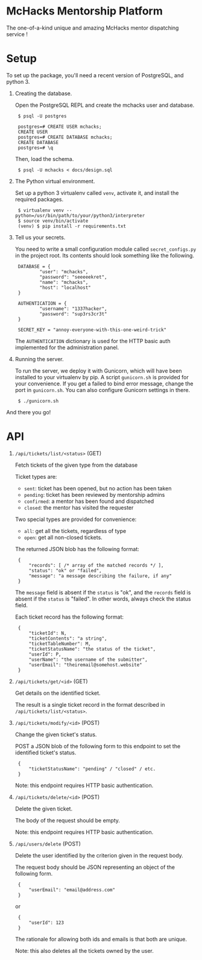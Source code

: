 McHacks Mentorship Platform
===========================

The one-of-a-kind unique and amazing McHacks mentor dispatching service !

Setup
=====

To set up the package, you'll need a recent version of PostgreSQL, and python 3.

1. Creating the database.

    Open the PostgreSQL REPL and create the mchacks user and database.

        $ psql -U postgres

        postgres=# CREATE USER mchacks;
        CREATE USER
        postgres=# CREATE DATABASE mchacks;
        CREATE DATABASE
        postgres=# \q

    Then, load the schema.

        $ psql -U mchacks < docs/design.sql

2. The Python virtual environment.

    Set up a python 3 virtualenv called `venv`, activate it, and install the
    required packages.

        $ virtualenv venv --python=/usr/bin/path/to/your/python3/interpreter
        $ source venv/bin/activate
        (venv) $ pip install -r requirements.txt

3. Tell us your secrets.

    You need to write a small configuration module called `secret_configs.py`
    in the project root. Its contents should look something like the following.

        DATABASE = {
                "user": "mchacks",
                "password": "seeeeekret",
                "name": "mchacks",
                "host": "localhost"
        }

        AUTHENTICATION = {
                "username": "1337hacker",
                "password": "sup3rs3cr3t"
        }

        SECRET_KEY = "annoy-everyone-with-this-one-weird-trick"

    The `AUTHENTICATION` dictionary is used for the HTTP basic auth implemented
    for the administration panel.

3. Running the server.

    To run the server, we deploy it with Gunicorn, which will have been
    installed to your virtualenv by pip. A script `gunicorn.sh` is provided for
    your convenience. If you get a failed to bind error message, change the
    port in `gunicorn.sh`. You can also configure Gunicorn settings in there.

        $ ./gunicorn.sh


And there you go!


API
=====

1. `/api/tickets/list/<status>` (GET)

    Fetch tickets of the given type from the database

    Ticket types are:
     * `sent`: ticket has been opened, but no action has been taken
     * `pending`: ticket has been reviewed by mentorship admins
     * `confirmed`: a mentor has been found and dispatched
     * `closed`: the mentor has visited the requester

    Two special types are provided for convenience:
     * `all`: get all the tickets, regardless of type
     * `open`: get all non-closed tickets.

    The returned JSON blob has the following format:

        {
            "records": [ /* array of the matched records */ ],
            "status": "ok" or "failed",
            "message": "a message describing the failure, if any"
        }

    The `message` field is absent if the `status` is "ok", and the `records`
    field is absent if the `status` is "failed". In other words, always
    check the status field.

    Each ticket record has the following format:

        {
            "ticketId": N,
            "ticketContents": "a string",
            "ticketTableNumber": M,
            "ticketStatusName": "the status of the ticket",
            "userId": P,
            "userName": "the username of the submitter",
            "userEmail": "theiremail@somehost.website"
        }

2. `/api/tickets/get/<id>` (GET)

    Get details on the identified ticket.

    The result is a single ticket record in the format described in
    `/api/tickets/list/<status>`.

3. `/api/tickets/modify/<id>` (POST)

    Change the given ticket's status.

    POST a JSON blob of the following form to this endpoint to set the
    identified ticket's status.

        {
            "ticketStatusName": "pending" / "closed" / etc.
        }

    Note: this endpoint requires HTTP basic authentication.

4. `/api/tickets/delete/<id>` (POST)

    Delete the given ticket.

    The body of the request should be empty.

    Note: this endpoint requires HTTP basic authentication.

5. `/api/users/delete` (POST)

    Delete the user identified by the criterion given in the request body.

    The request body should be JSON representing an object of the following
    form.

        {
            "userEmail": "email@address.com"
        }

    or

        {
            "userId": 123
        }

    The rationale for allowing both ids and emails is that both are unique.

    Note: this also deletes all the tickets owned by the user.
